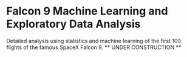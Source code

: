 # Falcon 9 Machine Learning and Exploratory Data Analysis
Detailed analysis using statistics and machine learning of the first 100 flights of the famous SpaceX Falcon 9.
** UNDER CONSTRUCTION **
